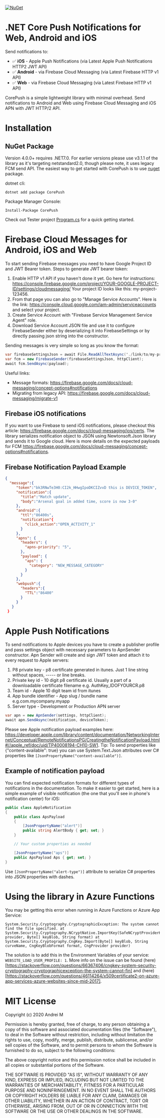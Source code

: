 [![NuGet](https://img.shields.io/nuget/v/CorePush.svg)](https://www.nuget.org/packages/CorePush/)

# .NET Core Push Notifications for Web, Android and iOS
Send notifications to:
- ✅ **iOS** - Apple Push Notifications (via Latest Apple Push Notifications HTTP2 JWT API)
- ✅ **Android** - via Firebase Cloud Messaging (via Latest Firebase HTTP v1 API)
- ✅ **Web** - via Firebase Cloud Messaging (via Latest Firebase HTTP v1 API)

CorePush is a simple lightweight library with minimal overhead. Send notifications to Android and Web using Firebase Cloud Messaging and iOS APN with JWT HTTP/2 API.

# Installation

## NuGet Package

Version 4.0.0+ requires .NET7.0. For earlier versions please use v3.1.1 of the library as it's targeting netstandard2.0, though please note, it uses legacy FCM send API. 
The easiest way to get started with CorePush is to use [nuget](https://www.nuget.org/packages/CorePush) package.

dotnet cli:
```
dotnet add package CorePush
```

Package Manager Console:
```
Install-Package CorePush
```

Check out Tester project [Program.cs](https://github.com/andrei-m-code/net-core-push-notifications/blob/master/CorePush.Tester/Program.cs) for a quick getting started.

# Firebase Cloud Messages for Android, iOS and Web

To start sending Firebase messages you need to have Google Project ID and JWT Bearer token. Steps to generate JWT bearer token:
1. Enable HTTP v1 API if you haven't done it yet. Go here for instructions: https://console.firebase.google.com/project/YOUR-GOOGLE-PROJECT-ID/settings/cloudmessaging/ Your project ID looks like this: my-project-123456.
2. From that page you can also go to "Manage Service Accounts". Here is the link: https://console.cloud.google.com/iam-admin/serviceaccounts and select your project.
3. Create Service Account with "Firebase Service Management Service Agent" role.
4. Download Service Account JSON file and use it to configure FirebaseSender either by deserializing it into FirebaseSettings or by directly passing json string into the constructor.

Sending messages is very simple so long as you know the format:

```csharp
var firebaseSettingsJson = await File.ReadAllTextAsync('./link/to/my-project-123345-e12345.json');
var fcm = new FirebaseSender(firebaseSettingsJson, httpClient);
await fcm.SendAsync(payload);
```
Useful links:
- Message formats: https://firebase.google.com/docs/cloud-messaging/concept-options#notifications
- Migrating from legacy API: https://firebase.google.com/docs/cloud-messaging/migrate-v1

## Firebase iOS notifications
If you want to use Firebase to send iOS notifications, please checkout this article: https://firebase.google.com/docs/cloud-messaging/ios/certs.
The library serializes notification object to JSON using Newtonsoft.Json library and sends it to Google cloud. Here is more details on the expected payloads for FCM https://firebase.google.com/docs/cloud-messaging/concept-options#notifications.

## Firebase Notification Payload Example

```json
{
  "message":{
     "token":"bk3RNwTe3H0:CI2k_HHwgIpoDKCIZvvD this is DEVICE_TOKEN",
     "notification":{
       "title":"Match update",
       "body":"Arsenal goal in added time, score is now 3-0"
     },
     "android":{
       "ttl":"86400s",
       "notification"{
         "click_action":"OPEN_ACTIVITY_1"
       }
     },
     "apns": {
       "headers": {
         "apns-priority": "5",
       },
       "payload": {
         "aps": {
           "category": "NEW_MESSAGE_CATEGORY"
         }
       }
     },
     "webpush":{
       "headers":{
         "TTL":"86400"
       }
     }
   }
 }
```

# Apple Push Notifications

To send notifications to Apple devices you have to create a publisher profile and pass settings object with necessary parameters to ApnSender constructor. Apn Sender will create and sign JWT token and attach it to every request to Apple servers:
1. P8 private key - p8 certificate generated in itunes. Just 1 line string without spaces, ----- or line breaks.
2. Private key id - 10 digit p8 certificate id. Usually a part of a downloadable certificate filename e.g. AuthKey_IDOFYOURCR.p8</param>
3. Team id - Apple 10 digit team id from itunes
4. App bundle identifier - App slug / bundle name e.g.com.mycompany.myapp
5. Server type - Development or Production APN server

```csharp
var apn = new ApnSender(settings, httpClient);
await apn.SendAsync(notification, deviceToken);
```
Please see Apple notification payload examples here: https://developer.apple.com/library/content/documentation/NetworkingInternet/Conceptual/RemoteNotificationsPG/CreatingtheNotificationPayload.html#//apple_ref/doc/uid/TP40008194-CH10-SW1.
Tip: To send properties like {"content-available": true} you can use System.Text.Json attributes over C# properties like `[JsonPropertyName("content-available")]`.

## Example of notification payload
You can find expected notification formats for different types of notifications in the documentation. To make it easier to get started, here is a simple example of visible notification (the one that you'll see in phone's notification center) for iOS:

```csharp
public class AppleNotification
{
    public class ApsPayload
    {
        [JsonPropertyName("alert")]
        public string AlertBody { get; set; }
    }

    // Your custom properties as needed

    [JsonPropertyName("aps")]
    public ApsPayload Aps { get; set; }
}
```
Use `[JsonPropertyName("alert-type")]` attribute to serialize C# properties into JSON properties with dashes.

# Using the library in Azure Functions
You may be getting this error when running in Azure Functions or Azure App Service:
```
System.Security.Cryptography.CryptographicException: The system cannot find the file specified. at System.Security.Cryptography.NCryptNative.ImportKey(SafeNCryptProviderHandle provider, Byte[] keyBlob, String format) at System.Security.Cryptography.CngKey.Import(Byte[] keyBlob, String curveName, CngKeyBlobFormat format, CngProvider provider)
```
The solution is to add this in the Environment Variables of your service: `WEBSITE_LOAD_USER_PROFILE: 1`. More info on the issue can be found (here)[https://stackoverflow.com/questions/66367406/cngkey-system-security-cryptography-cryptographicexception-the-system-cannot-fin] and (here)[https://stackoverflow.com/questions/46114264/x509certificate2-on-azure-app-services-azure-websites-since-mid-2017].

# MIT License

Copyright (c) 2020 Andrei M

Permission is hereby granted, free of charge, to any person obtaining a copy of this software and associated documentation files (the "Software"), to deal in the Software without restriction, including without limitation the rights to use, copy, modify, merge, publish, distribute, sublicense, and/or sell copies of the Software, and to permit persons to whom the Software is furnished to do so, subject to the following conditions:

The above copyright notice and this permission notice shall be included in all copies or substantial portions of the Software.

THE SOFTWARE IS PROVIDED "AS IS", WITHOUT WARRANTY OF ANY KIND, EXPRESS OR IMPLIED, INCLUDING BUT NOT LIMITED TO THE WARRANTIES OF MERCHANTABILITY, FITNESS FOR A PARTICULAR PURPOSE AND NONINFRINGEMENT. IN NO EVENT SHALL THE AUTHORS OR COPYRIGHT HOLDERS BE LIABLE FOR ANY CLAIM, DAMAGES OR OTHER LIABILITY, WHETHER IN AN ACTION OF CONTRACT, TORT OR OTHERWISE, ARISING FROM, OUT OF OR IN CONNECTION WITH THE SOFTWARE OR THE USE OR OTHER DEALINGS IN THE SOFTWARE.

